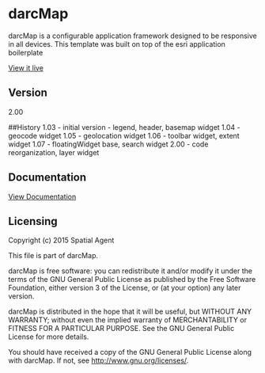 darcMap
====

darcMap is a configurable application framework designed to be responsive in all devices.  This template was built on top of the esri application boilerplate

[View it live](http://darcmap.spatialagent.com/viewer/2.0/)

## Version
2.00

##History
1.03 - initial version 
     - legend, header, basemap widget 
1.04 - geocode widget
1.05 - geolocation widget
1.06 - toolbar widget, extent widget
1.07 - floatingWidget base, search widget
2.00 - code reorganization, layer widget

## Documentation
[View Documentation](http://spatialagent.com/blog?filter=darcMap)

## Licensing

Copyright (c) 2015 Spatial Agent
 
This file is part of darcMap.	

darcMap is free software: you can redistribute it and/or modify
it under the terms of the GNU General Public License as published by
the Free Software Foundation, either version 3 of the License, or
(at your option) any later version.

darcMap is distributed in the hope that it will be useful,
but WITHOUT ANY WARRANTY; without even the implied warranty of
MERCHANTABILITY or FITNESS FOR A PARTICULAR PURPOSE.  See the
GNU General Public License for more details.

You should have received a copy of the GNU General Public License
along with darcMap.  If not, see <http://www.gnu.org/licenses/>.
 